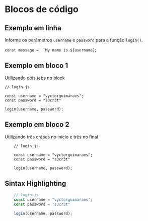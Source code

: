 # Blocos de código

## Exemplo em linha

Informe os parâmetros `username` e `password` para a função `login()`.

``const message =  `My name is ${username}``;

## Exemplo em bloco 1
 
 Utilizando dois tabs no block

    // login.js

    const username = "vyctorguimaraes";
    const password = "s3cr3t"

    login(username, password);


## Exemplo em bloco 2
Utilizando três cráses no início e três no final

```
    // login.js

    const username = "vyctorguimaraes";
    const password = "s3cr3t"

    login(username, password);
```


## Sintax Highlighting

```js
    // login.js
    const username = "vyctorguimaraes";
    const password = "s3cr3t"

    login(username, password);
```